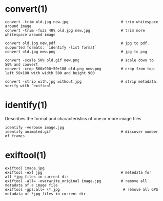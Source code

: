 # convert(1)

    convert -trim old.jpg new.jpg                        # trim whitespace around image
    convert -trim -fuzz 40% old.jpg new.jpg              # trim more whitespace around image

    convert old.jpg new.pdf                              # jpg to pdf. supported formats: `identify -list format`
    convert old.jpg new.png                              # jpg to png

    convert -scale 50% old.gif new.png                   # scale down to 50% and convert
    convert -crop 500x900+50+100 old.png new.png         # crop from top-left 50x100 with width 500 and height 900

    convert -strip with.jpg without.jpg                  # strip metadata. verify with `exiftool`

# identify(1)

Describes the format and characteristics of one or more image files

    identify -verbose image.jpg
    identify animated.gif                                # discover number of frames
    
# exiftool(1)

    exiftool image.jpg
    exiftool -ext jpg                                    # metedata for all *jpg files in current dir
    exiftool -all= -overwrite_original image.jpg         # remove all metadata of a image file
    exiftool -gps:all= \*.jpg                             # remove all GPS metadata of *jpg files in current dir
